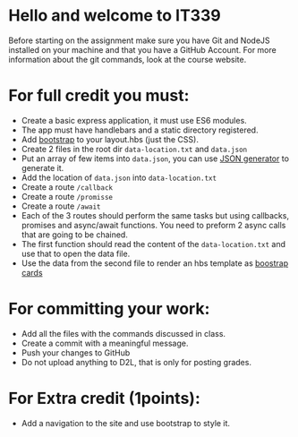 # Hello and welcome to IT339

Before starting on the assignment make sure you have Git and NodeJS installed
on your machine and that you have a GitHub Account.
For more information about the git commands, look at the course website.

# For full credit you must:
- Create a basic express application, it must use ES6 modules.
- The app must have handlebars and a static directory registered.
- Add [bootstrap](https://getbootstrap.com/) to your layout.hbs (just the CSS).
- Create 2 files in the root dir `data-location.txt` and `data.json`
- Put an array of few items into `data.json`, you can use [JSON generator](https://www.json-generator.com/) to generate it.
- Add the location of `data.json` into `data-location.txt`
- Create a route `/callback` 
- Create a route `/promisse`
- Create a route `/await`
- Each of the 3 routes should perform the same tasks but using callbacks, promises and async/await functions. You need to preform 2 async calls that are going to be chained.
- The first function should read the content of the `data-location.txt` and use that to open the data file.
- Use the data from the second file to render an hbs template as [boostrap cards](https://getbootstrap.com/docs/4.0/components/card/)

# For committing your work:

- Add all the files with the commands discussed in class.
- Create a commit with a meaningful message.
- Push your changes to GitHub
- Do not upload anything to D2L, that is only for posting grades.

# For Extra credit (1points):
- Add a navigation to the site and use bootstrap to style it.
